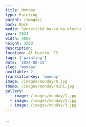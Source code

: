```yaml
---
title: Monday
type: Painting
parent: /images/
back: Back
media: Syntetická barva na plechu
year: 2024
width: 4000
height: 3500
description: 
location: Al Haurin, ES
tags: ['painting']
date: '2024-08-15'
slug: 'monday'
available: 2
translationKey: 'monday'
image: /images/monday/0.jpg
thumb: /images/monday/mini.jpg
gallery:
  - image: /images/monday/1.jpg
  - image: /images/monday/2.jpg
  - image: /images/monday/3.jpg
---
```

...

